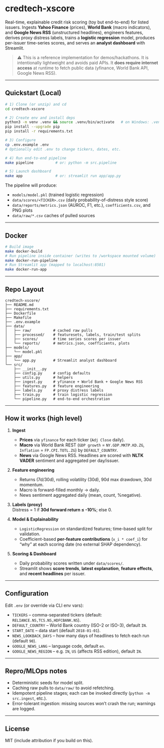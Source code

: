 # credtech-xscore

Real-time, explainable credit risk scoring (toy but end-to-end) for listed issuers.
Ingests **Yahoo Finance** (prices), **World Bank** (macro indicators), and **Google News RSS** (unstructured headlines), 
engineers features, derives proxy distress labels, trains a **logistic regression** model, produces per-issuer time-series scores,
and serves an **analyst dashboard** with Streamlit.

> ⚠️ This is a reference implementation for demos/hackathons. It is intentionally lightweight and avoids paid APIs.
> It **does require internet access** at runtime to fetch public data (yfinance, World Bank API, Google News RSS).

---

## Quickstart (Local)

```bash
# 1) Clone (or unzip) and cd
cd credtech-xscore

# 2) Create env and install deps
python3 -m venv .venv && source .venv/bin/activate   # on Windows: .venv\Scripts\activate
pip install --upgrade pip
pip install -r requirements.txt

# 3) Configure
cp .env.example .env
# Optionally edit .env to change tickers, dates, etc.

# 4) Run end-to-end pipeline
make pipeline          # or: python -m src.pipeline

# 5) Launch dashboard
make app               # or: streamlit run app/app.py
```

The pipeline will produce:
- `models/model.pkl` (trained logistic regression)
- `data/scores/<TICKER>.csv` (daily probability-of-distress style score)
- `data/reports/metrics.json` (AUROC, F1, etc.), `coefficients.csv`, and PNG plots
- `data/raw/*.csv` caches of pulled sources

---

## Docker

```bash
# Build image
make docker-build
# Run pipeline inside container (writes to /workspace mounted volume)
make docker-run-pipeline
# Run Streamlit app (mapped to localhost:8501)
make docker-run-app
```

---

## Repo Layout

```
credtech-xscore/
├── README.md
├── requirements.txt
├── Dockerfile
├── Makefile
├── .env.example
├── data/
│   ├── raw/          # cached raw pulls
│   ├── processed/    # featuresets, labels, train/test splits
│   ├── scores/       # time series scores per issuer
│   └── reports/      # metrics.json, coefficients, plots
├── models/
│   └── model.pkl
├── app/
│   └── app.py        # Streamlit analyst dashboard
└── src/
    ├── __init__.py
    ├── config.py     # config defaults
    ├── utils.py      # helpers
    ├── ingest.py     # yfinance + World Bank + Google News RSS
    ├── features.py   # feature engineering
    ├── labels.py     # proxy distress labels
    ├── train.py      # train logistic regression
    └── pipeline.py   # end-to-end orchestration
```

---

## How it works (high level)

1. **Ingest**
   - **Prices** via `yfinance` for each ticker (`Adj Close` daily).
   - **Macro** via World Bank REST (`GDP growth` = `NY.GDP.MKTP.KD.ZG`, `Inflation` = `FP.CPI.TOTL.ZG`) by `DEFAULT_COUNTRY`.
   - **News** via Google News RSS. Headlines are scored with **NLTK VADER** sentiment and aggregated per day/issuer.

2. **Feature engineering**
   - Returns (7d/30d), rolling volatility (30d), 90d max drawdown, 30d momentum.
   - Macro is forward-filled monthly → daily.
   - News sentiment aggregated daily (mean, count, %negative).

3. **Labels (proxy)**  
   Distress = 1 if **30d forward return ≤ -10%**; else 0.

4. **Model & Explainability**
   - `LogisticRegression` on standardized features; time-based split for validation.
   - Coefficient-based **per-feature contributions** (`x_i * coef_i`) for “why” at each scoring date (no external SHAP dependency).

5. **Scoring & Dashboard**
   - Daily probability scores written under `data/scores/`.
   - Streamlit shows **score trends**, **latest explanation**, **feature effects**, and **recent headlines** per issuer.

---

## Configuration

Edit `.env` (or override via CLI env vars):

- `TICKERS` – comma-separated tickers (default: `RELIANCE.NS,TCS.NS,HDFCBANK.NS`).
- `DEFAULT_COUNTRY` – World Bank country (ISO-2 or ISO-3), default `IN`.
- `START_DATE` – data start (default `2018-01-01`).
- `NEWS_LOOKBACK_DAYS` – how many days of headlines to fetch each run (default `90`).
- `GOOGLE_NEWS_LANG` – language code, default `en`.
- `GOOGLE_NEWS_REGION` – e.g. `IN`, `US` (affects RSS edition), default `IN`.

---

## Repro/MLOps notes

- Deterministic seeds for model split.
- Caching raw pulls to `data/raw/` to avoid refetching.
- Idempotent pipeline stages; each can be invoked directly (`python -m src.ingest`, etc.).
- Error-tolerant ingestion: missing sources won’t crash the run; warnings are logged.

---

## License

MIT (include attribution if you build on this).
